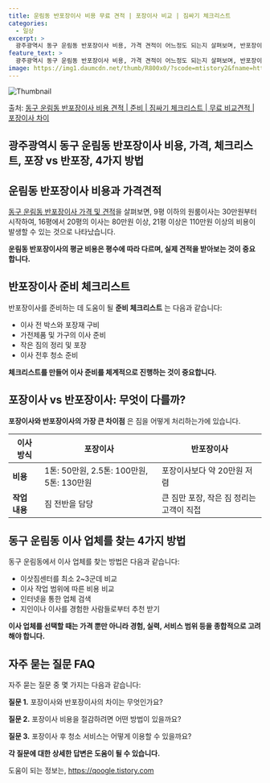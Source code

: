 ```yaml
---
title: 운림동 반포장이사 비용 무료 견적 | 포장이사 비교 | 짐싸기 체크리스트
categories:
  - 일상
excerpt: >
  광주광역시 동구 운림동 반포장이사 비용, 가격 견적이 어느정도 되는지 살펴보며, 반포장이사를 준비함에 있어 짐싸기 준비 체크리스트가 무엇인지 보겠습니다. 마지막으로 포장이사와 차이점을 통해 무료 비교견적으로 어떤 것이 더 합리적인 선택인지 공유 드립니다.동구 운림동 포장이사 견적 샘플 보기 👈 클릭동구 운림동 포장이사 가격 살펴보기 👈 클릭동구 운림동 반포장이사 평균 이사 비용평수동구 운림동 평균 이사 비용원룸 이사9평 이하 (1톤)30만원~투룸/쓰리룸 이사16평 ~ 20평 (2.5톤)80만원~쓰리룸 이사21평 (5톤) ~110만원~우리집 무료 이사견적 받기 👈 클릭포장 vs 반포장: 이사 방식 비교포장이사와 반포장이사의 가장 큰 차이점은 짐을 어떻게 처리하는가에 있습니다.포장이사: 전반적인 이사를..
feature_text: >
  광주광역시 동구 운림동 반포장이사 비용, 가격 견적이 어느정도 되는지 살펴보며, 반포장이사를 준비함에 있어 짐싸기 준비 체크리스트가 무엇인지 보겠습니다. 마지막으로 포장이사와 차이점을 통해 무료 비교견적으로 어떤 것이 더 합리적인 선택인지 공유 드립니다.동구 운림동 포장이사 견적 샘플 보기 👈 클릭동구 운림동 포장이사 가격 살펴보기 👈 클릭동구 운림동 반포장이사 평균 이사 비용평수동구 운림동 평균 이사 비용원룸 이사9평 이하 (1톤)30만원~투룸/쓰리룸 이사16평 ~ 20평 (2.5톤)80만원~쓰리룸 이사21평 (5톤) ~110만원~우리집 무료 이사견적 받기 👈 클릭포장 vs 반포장: 이사 방식 비교포장이사와 반포장이사의 가장 큰 차이점은 짐을 어떻게 처리하는가에 있습니다.포장이사: 전반적인 이사를..
image: https://img1.daumcdn.net/thumb/R800x0/?scode=mtistory2&fname=https%3A%2F%2Fblog.kakaocdn.net%2Fdn%2FH8iNl%2FbtsHdfOr7eM%2FtBXHcOe9TUFDCeKTCFedik%2Fimg.webp
---
```


![Thumbnail](https://img1.daumcdn.net/thumb/R800x0/?scode=mtistory2&fname=https%3A%2F%2Fblog.kakaocdn.net%2Fdn%2FH8iNl%2FbtsHdfOr7eM%2FtBXHcOe9TUFDCeKTCFedik%2Fimg.webp)

<p>출처: <a href="https://qoogle.tistory.com/9537" rel="dofollow">동구 운림동 반포장이사 비용 견적 | 준비 | 짐싸기 체크리스트 | 무료 비교견적 | 포장이사 차이</a> </p>

## 광주광역시 동구 운림동 반포장이사 비용, 가격, 체크리스트, 포장 vs 반포장, 4가지 방법



## 운림동 반포장이사 비용과 가격견적

[동구 운림동 반포장이사 가격 및 견적](https://qoogle.tistory.com/9537)을 살펴보면, 9평 이하의 원룸이사는 30만원부터 시작하여,
16평에서 20평의 이사는 80만원 이상, 21평 이상은 110만원 이상의 비용이 발생할 수 있는 것으로 나타났습니다.

**운림동 반포장이사의 평균 비용은 평수에 따라 다르며, 실제 견적을 받아보는 것이 중요합니다.**



## 반포장이사 준비 체크리스트

반포장이사를 준비하는 데 도움이 될 **준비 체크리스트** 는 다음과 같습니다:

  * 이사 전 박스와 포장재 구비
  * 가전제품 및 가구의 이사 준비
  * 작은 짐의 정리 및 포장
  * 이사 전후 청소 준비

**체크리스트를 만들어 이사 준비를 체계적으로 진행하는 것이 중요합니다.**



## 포장이사 vs 반포장이사: 무엇이 다를까?

**포장이사와 반포장이사의 가장 큰 차이점** 은 짐을 어떻게 처리하는가에 있습니다.

**이사 방식** | **포장이사** | **반포장이사**  
---|---|---  
**비용** | 1톤: 50만원, 2.5톤: 100만원, 5톤: 130만원 | 포장이사보다 약 20만원 저렴  
**작업 내용** | 짐 전반을 담당 | 큰 짐만 포장, 작은 짐 정리는 고객이 직접  
  


## 동구 운림동 이사 업체를 찾는 4가지 방법

동구 운림동에서 이사 업체를 찾는 방법은 다음과 같습니다:

  * 이삿짐센터를 최소 2~3군데 비교
  * 이사 작업 범위에 따른 비용 비교
  * 인터넷을 통한 업체 검색
  * 지인이나 이사를 경험한 사람들로부터 추천 받기

**이사 업체를 선택할 때는 가격 뿐만 아니라 경험, 실력, 서비스 범위 등을 종합적으로 고려해야 합니다.**



## 자주 묻는 질문 FAQ

자주 묻는 질문 중 몇 가지는 다음과 같습니다:

**질문 1.** 포장이사와 반포장이사의 차이는 무엇인가요?

**질문 2.** 포장이사 비용을 절감하려면 어떤 방법이 있을까요?

**질문 3.** 포장이사 후 청소 서비스는 어떻게 이용할 수 있을까요?

**각 질문에 대한 상세한 답변은 도움이 될 수 있습니다.**


도움이 되는 정보는, <a href="https://qoogle.tistory.com" rel="dofollow">https://qoogle.tistory.com</a>


